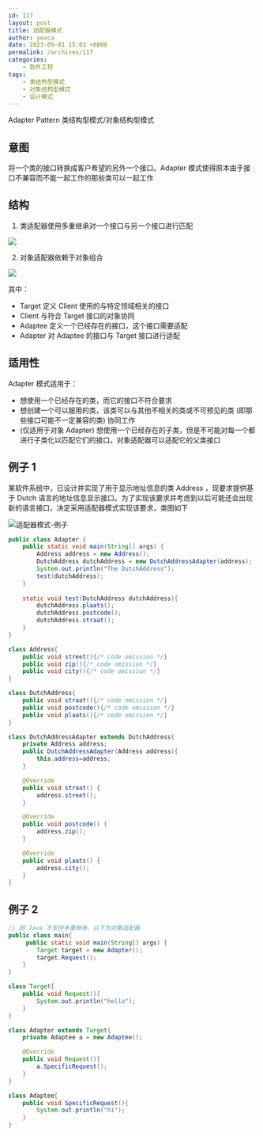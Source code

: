 ```yaml
---
id: 117
layout: post
title: 适配器模式
author: yexca
date: 2023-09-01 15:03 +0800
permalink: /archives/117
categories:
    - 软件工程
tags:
    - 类结构型模式
    - 对象结构型模式
    - 设计模式
---
```


Adapter Pattern 类结构型模式/对象结构型模式

## 意图

将一个类的接口转换成客户希望的另外一个接口。Adapter 模式使得原本由于接口不兼容而不能一起工作的那些类可以一起工作

## 结构

1. 类适配器使用多重继承对一个接口与另一个接口进行匹配

![](https://cdn.statically.io/gh/yexca/image_hosting@master/2023/03-设计模式/类适配器.19kx37xozdeo.webp)

2. 对象适配器依赖于对象组合

![](https://cdn.statically.io/gh/yexca/image_hosting@master/2023/03-设计模式/对象适配器.4beu898p3pi0.webp)

其中：

* Target 定义 Client 使用的与特定领域相关的接口
* Client 与符合 Target 接口的对象协同
* Adaptee 定义一个已经存在的接口，这个接口需要适配
* Adapter 对 Adaptee 的接口与 Target 接口进行适配

## 适用性

Adapter 模式适用于：

* 想使用一个已经存在的类，而它的接口不符合要求
* 想创建一个可以服用的类，该类可以与其他不相关的类或不可预见的类 (即那些接口可能不一定兼容的类) 协同工作
* (仅适用于对象 Adapter) 想使用一个已经存在的子类，但是不可能对每一个都进行子类化以匹配它们的接口。对象适配器可以适配它的父类接口

## 例子 1

某软件系统中，已设计并实现了用于显示地址信息的类 Address ，现要求提供基于 Dutch 语言的地址信息显示接口。为了实现该要求并考虑到以后可能还会出现新的语言接口，决定采用适配器模式实现该要求，类图如下

![适配器模式-例子](https://cdn.statically.io/gh/yexca/image_hosting@master/2023/03-设计模式/适配器模式-例子.2q3tl8wp9o60.webp)

```java
public class Adapter {
    public static void main(String[] args) {
        Address address = new Address();
        DutchAddress dutchAddress = new DutchAddressAdapter(address);
        System.out.println("The DutchAddress");
        test(dutchAddress);
    }
    
    static void test(DutchAddress dutchAddress){
        dutchAddress.plaats();
        dutchAddress.postcode();
        dutchAddress.straat();
    }
}

class Address{
    public void street(){/* code omission */}
    public void zip(){/* code omission */}
    public void city(){/* code omission */}
}

class DutchAddress{
    public void straat(){/* code omission */}
    public void postcode(){/* code omission */}
    public void plaats(){/* code omission */}
}

class DutchAddressAdapter extends DutchAddress{
    private Address address;
    public DutchAddressAdapter(Address address){
        this.address=address;
    }

    @Override
    public void straat() {
        address.street();
    }

    @Override
    public void postcode() {
        address.zip();
    }

    @Override
    public void plaats() {
        address.city();
    }
}

```

## 例子 2

```java
// 因 Java 不支持多重继承，以下为对象适配器
public class main{
     public static void main(String[] args) {
        Target target = new Adapter();
        target.Request();
    }
}

class Target{
    public void Request(){
        System.out.println("hello");
    }
}

class Adapter extends Target{
    private Adaptee a = new Adaptee();

    @Override
    public void Request(){
        a.SpecificRequest();
    }
}

class Adaptee{
    public void SpecificRequest(){
        System.out.println("hi");
    }
}
```